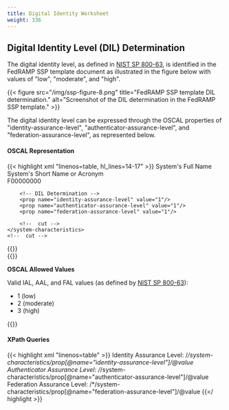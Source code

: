 ```yaml
---
title: Digital Identity Worksheet
weight: 336
---
```


## Digital Identity Level (DIL) Determination

The digital identity level, as defined in [NIST SP 800-63](https://nvlpubs.nist.gov/nistpubs/SpecialPublications/NIST.SP.800-63-3.pdf), is identified in the FedRAMP SSP template document as illustrated in the figure below with values of "low", "moderate", and "high".

{{< figure src="/img/ssp-figure-8.png" title="FedRAMP SSP template DIL determination." alt="Screenshot of the DIL determination in the FedRAMP SSP template." >}}

The digital identity level can be expressed through the OSCAL properties of "identity-assurance-level", "authenticator-assurance-level", and "federation-assurance-level", as represented below.

#### OSCAL Representation
{{< highlight xml "linenos=table, hl_lines=14-17" >}}
<system-security-plan>
    <metadata>
        <!-- cut CSP Name -->
    </metadata>
    <system-characteristics>
        <!-- System Name & Abbreviation -->
        <system-name>System's Full Name</system-name>
        <system-name-short>System's Short Name or Acronym</system-name-short>        
        <!-- FedRAMP Unique Identifier -->
        <system-id identifier-type="http://fedramp.gov">F00000000</system-id>
        <!-- cut Service Model -->
        <!-- cut Deployment Model -->

        <!-- DIL Determination -->
        <prop name="identity-assurance-level" value="1"/>
        <prop name="authenticator-assurance-level" value="1"/>
        <prop name="federation-assurance-level" value="1"/>  
              
        <!--  cut -->        
    </system-characteristics>
    <!--  cut -->     
</system-security-plan>
{{</ highlight >}}

<br />
{{<callout>}}

**OSCAL Allowed Values**

Valid IAL, AAL, and FAL values (as defined by [NIST SP 800-63](https://nvlpubs.nist.gov/nistpubs/SpecialPublications/NIST.SP.800-63-3.pdf)):
- 1 (low)
- 2 (moderate)
- 3 (high)

{{</callout>}}


#### XPath Queries
{{< highlight xml "linenos=table" >}}
    Identity Assurance Level: 
        /*/system-characteristics/prop[@name="identity-assurance-level"]/@value
    Authenticator Assurance Level: 
        /*/system-characteristics/prop[@name="authenticator-assurance-level"]/@value
    Federation Assurance Level: 
        /*/system-characteristics/prop[@name="federation-assurance-level"]/@value
{{</ highlight >}}

